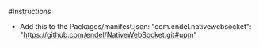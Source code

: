 #Instructions
- Add this to the Packages/manifest.json: "com.endel.nativewebsocket": "https://github.com/endel/NativeWebSocket.git#upm"

